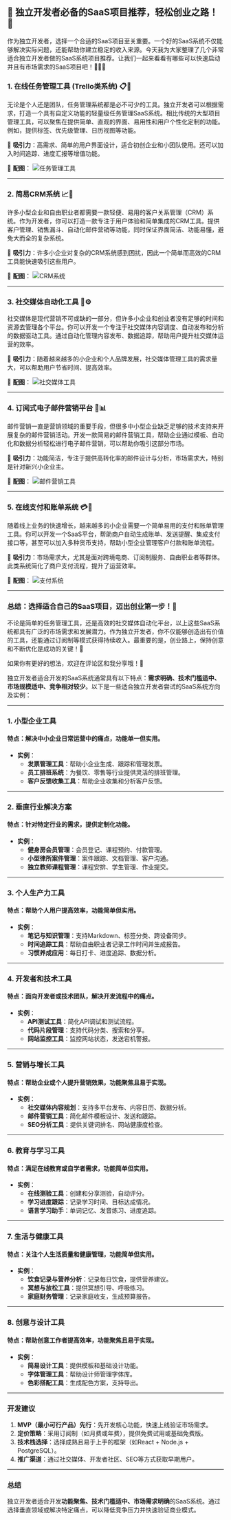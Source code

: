  
## 🌟 独立开发者必备的SaaS项目推荐，轻松创业之路！ 🚀

作为独立开发者，选择一个合适的SaaS项目至关重要。一个好的SaaS系统不仅能够解决实际问题，还能帮助你建立稳定的收入来源。今天我为大家整理了几个非常适合独立开发者做的SaaS系统项目推荐。让我们一起来看看有哪些可以快速启动并且有市场需求的SaaS项目吧！👨‍💻💡

### 1. **在线任务管理工具 (Trello类系统)** 📋📅

无论是个人还是团队，任务管理系统都是必不可少的工具。独立开发者可以根据需求，打造一个具有自定义功能的轻量级任务管理SaaS系统。相比传统的大型项目管理工具，可以聚焦在提供简单、直观的界面、易用性和用户个性化定制的功能。例如，提供标签、优先级管理、日历视图等功能。

🔑 **吸引力**：高需求、简单的用户界面设计，适合初创企业和小团队使用。还可以加入时间追踪、进度汇报等增值功能。

📸 **配图**：
![任务管理工具](https://example.com/task-management-image.jpg)

---

### 2. **简易CRM系统** 📈💼

许多小型企业和自由职业者都需要一款轻便、易用的客户关系管理（CRM）系统。作为开发者，你可以打造一款专注于用户体验和简单集成的CRM工具。提供客户管理、销售漏斗、自动化邮件营销等功能，同时保证界面简洁、功能易懂，避免大而全的复杂系统。

🔑 **吸引力**：许多小企业对复杂的CRM系统感到困扰，因此一个简单而高效的CRM工具能快速吸引这些用户。

📸 **配图**：
![CRM系统](https://example.com/crm-system-image.jpg)

---

### 3. **社交媒体自动化工具** 📲⚙️

社交媒体是现代营销不可或缺的一部分，但许多小企业和创业者没有足够的时间和资源去管理各个平台。你可以开发一个专注于社交媒体内容调度、自动发布和分析的数据驱动工具。通过自动化管理内容发布、数据追踪，帮助用户提升社交媒体运营的效率。

🔑 **吸引力**：随着越来越多的小企业和个人品牌发展，社交媒体管理工具的需求量大，可以帮助用户节省时间、提高效率。

📸 **配图**：
![社交媒体工具](https://example.com/social-media-tool-image.jpg)

---

### 4. **订阅式电子邮件营销平台** 📨📊

邮件营销一直是营销领域的重要手段，但很多中小型企业缺乏足够的技术支持来开展复杂的邮件营销活动。开发一款简易的邮件营销工具，帮助企业通过模板、自动化和数据分析轻松进行电子邮件营销，可以帮助你吸引这部分市场。

🔑 **吸引力**：功能简洁，专注于提供高转化率的邮件设计与分析，市场需求大，特别是针对新兴小企业主。

📸 **配图**：
![邮件营销工具](https://example.com/email-marketing-tool-image.jpg)

---

### 5. **在线支付和账单系统** 💳💸

随着线上业务的快速增长，越来越多的小企业需要一个简单易用的支付和账单管理工具。你可以开发一个SaaS平台，帮助商户自动生成账单、发送提醒、集成支付接口等，甚至可以加入多种货币支持，帮助小型企业管理客户付款和账单流程。

🔑 **吸引力**：市场需求大，尤其是面对跨境电商、订阅制服务、自由职业者等群体。此类系统简化了商户支付流程，提升了运营效率。

📸 **配图**：
![支付系统](https://example.com/payment-system-image.jpg)

---

### 总结：选择适合自己的SaaS项目，迈出创业第一步！🎯

不论是简单的任务管理工具，还是高效的社交媒体自动化平台，以上这些SaaS系统都具有广泛的市场需求和发展潜力。作为独立开发者，你不仅能够创造出有价值的工具，还能通过订阅制等模式获得持续收入。最重要的是，创业路上，保持创意和不断优化是成功的关键！💪

如果你有更好的想法，欢迎在评论区和我分享哦！👀

独立开发者适合开发的SaaS系统通常具有以下特点：**需求明确、技术门槛适中、市场规模适中、竞争相对较少**。以下是一些适合独立开发者尝试的SaaS系统方向及实例：

---

### **1. 小型企业工具**
#### **特点**：解决中小企业日常运营中的痛点，功能单一但实用。
- **实例**：
  - **发票管理工具**：帮助小企业生成、跟踪和管理发票。
  - **员工排班系统**：为餐饮、零售等行业提供灵活的排班管理。
  - **客户反馈收集工具**：帮助企业收集和分析客户反馈。

---

### **2. 垂直行业解决方案**
#### **特点**：针对特定行业的需求，提供定制化功能。
- **实例**：
  - **健身房会员管理**：会员登记、课程预约、付款管理。
  - **小型律所案件管理**：案件跟踪、文档管理、客户沟通。
  - **独立教师课程管理**：课程安排、学生管理、作业提交。

---

### **3. 个人生产力工具**
#### **特点**：帮助个人用户提高效率，功能简单但实用。
- **实例**：
  - **笔记与知识管理**：支持Markdown、标签分类、跨设备同步。
  - **时间追踪工具**：帮助自由职业者记录工作时间并生成报告。
  - **习惯养成应用**：每日打卡、进度追踪、数据分析。

---

### **4. 开发者和技术工具**
#### **特点**：面向开发者或技术团队，解决开发流程中的痛点。
- **实例**：
  - **API测试工具**：简化API调试和测试流程。
  - **代码片段管理**：支持代码分类、搜索和分享。
  - **网站监控工具**：监控网站状态，发送宕机警报。

---

### **5. 营销与增长工具**
#### **特点**：帮助企业或个人提升营销效果，功能聚焦且易于实现。
- **实例**：
  - **社交媒体内容规划**：支持多平台发布、内容日历、数据分析。
  - **邮件营销工具**：简化邮件模板设计、发送和跟踪。
  - **SEO分析工具**：提供关键词排名、网站健康度检查。

---

### **6. 教育与学习工具**
#### **特点**：满足在线教育或自学者需求，功能简单但实用。
- **实例**：
  - **在线测验工具**：创建和分享测验，自动评分。
  - **学习进度跟踪**：记录学习时间、目标达成情况。
  - **语言学习助手**：单词记忆、发音练习、进度追踪。

---

### **7. 生活与健康工具**
#### **特点**：关注个人生活质量和健康管理，功能简单但实用。
- **实例**：
  - **饮食记录与营养分析**：记录每日饮食，提供营养建议。
  - **冥想与放松工具**：提供冥想引导、呼吸练习。
  - **家庭财务管理**：记录家庭收支，生成预算报告。

---

### **8. 创意与设计工具**
#### **特点**：帮助创意工作者提高效率，功能聚焦且易于实现。
- **实例**：
  - **简易设计工具**：提供模板和基础设计功能。
  - **字体管理工具**：帮助设计师管理字体库。
  - **色彩搭配工具**：生成配色方案，支持导出。

---

### **开发建议**
1. **MVP（最小可行产品）先行**：先开发核心功能，快速上线验证市场需求。
2. **定价策略**：采用订阅制（如月费或年费），提供免费试用或基础免费版。
3. **技术栈选择**：选择成熟且易于上手的框架（如React + Node.js + PostgreSQL）。
4. **推广渠道**：通过社交媒体、开发者社区、SEO等方式获取早期用户。

---

### **总结**
独立开发者适合开发**功能聚焦、技术门槛适中、市场需求明确**的SaaS系统。通过选择垂直领域或解决特定痛点，可以降低竞争压力并快速验证商业模式。